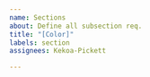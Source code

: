 ```yaml
---
name: Sections
about: Define all subsection req.
title: "[Color]"
labels: section
assignees: Kekoa-Pickett

---
```



